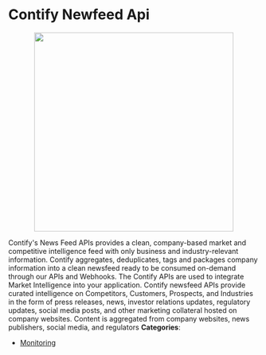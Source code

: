 # Contify Newfeed Api

<p align="center">
    <img width="400" src="https://raw.githubusercontent.com/awesome-apis/awesome-apis/apis/contify-newfeed-api/logo_256x256.png" />
</p>


Contify's News Feed APIs provides a clean, company-based market and competitive intelligence feed with only business and industry-relevant information. Contify aggregates, deduplicates, tags and packages company information into a clean newsfeed ready to be consumed on-demand through our APIs and Webhooks. The Contify APIs are used to integrate Market Intelligence into your application.  Contify newsfeed APIs provide curated intelligence on Competitors, Customers, Prospects, and Industries in the form of press releases, news, investor relations updates, regulatory updates, social media posts, and other marketing collateral hosted on company websites.  Content is aggregated from company websites, news publishers, social media, and regulators
**Categories**:

- [Monitoring](https://github/awesome-apis/awesome-apis#monitoring)



